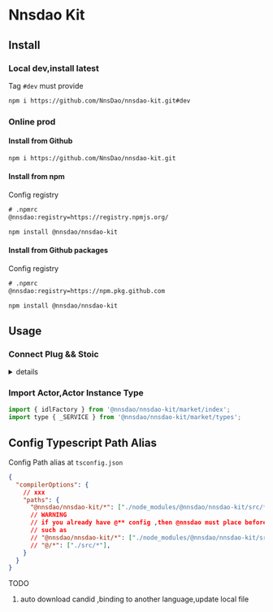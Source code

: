 # Nnsdao Kit

## Install

### Local dev,install latest

Tag `#dev` must provide

```sh
npm i https://github.com/NnsDao/nnsdao-kit.git#dev
```

### Online prod

#### Install from Github

```sh
npm i https://github.com/NnsDao/nnsdao-kit.git
```

#### Install from npm

Config registry

```txt
# .npmrc
@nnsdao:registry=https://registry.npmjs.org/
```

```sh
npm install @nnsdao/nnsdao-kit
```

#### Install from Github packages

Config registry

```txt
# .npmrc
@nnsdao:registry=https://npm.pkg.github.com
```

```sh
npm install @nnsdao/nnsdao-kit
```

## Usage

### Connect Plug && Stoic

<details close>
<summary>details</summary>
 
```js
// React Hooks
const verifyConnection = async () => {
  const connected = await window.ic.plug.isConnected();
  if (!connected) await window.ic.plug.requestConnect({ whitelist, host });
};

useEffect(async () => {
verifyConnection();
}, []);

````
</details>


### Import Actor,Actor Instance Type
```js
import { idlFactory } from '@nnsdao/nnsdao-kit/market/index';
import type { _SERVICE } from '@nnsdao/nnsdao-kit/market/types';
````

## Config Typescript Path Alias

Config Path alias at `tsconfig.json`

```json
{
  "compilerOptions": {
    // xxx
    "paths": {
      "@nnsdao/nnsdao-kit/*": ["./node_modules/@nnsdao/nnsdao-kit/src/*"]
      // WARNING
      // if you already have @** config ,then @nnsdao must place before @/*
      // such as
      // "@nnsdao/nnsdao-kit/*": ["./node_modules/@nnsdao/nnsdao-kit/src/*"],
      // "@/*": ["./src/*"],
    }
  }
}
```

TODO

1. auto download candid ,binding to another language,update local file
